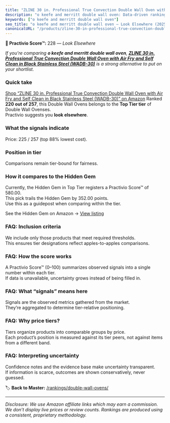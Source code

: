 ```yaml
---
title: "ZLINE 30 in. Professional True Convection Double Wall Oven with Air Fry and Self Clean in Black Stainless Steel (WADB-30)"
description: "o keefe and merritt double wall oven: Data-driven ranking using the Practivio Score™. Positioned by quality, value, demand, findability, momentum."
keywords: ["o keefe and merritt double wall oven"]
seo_title: "o keefe and merritt double wall oven — Look Elsewhere (2025)"
canonicalURL: "/products/zline-30-in-professional-true-convection-double-wall-oven-with-air-fry-and-self-clean-in-black-stainless-steel-wadb-30-B0DG63Q194/"
---
```


**🚫 Practivio Score™:** 228 — _Look Elsewhere_


*If you're comparing **o keefe and merritt double wall oven**, **[ZLINE 30 in. Professional True Convection Double Wall Oven with Air Fry and Self Clean in Black Stainless Steel (WADB-30)](https://www.amazon.com/dp/B0DG63Q194?tag=practivio-20)** is a strong alternative to put on your shortlist.*
### Quick take
[Shop “ZLINE 30 in. Professional True Convection Double Wall Oven with Air Fry and Self Clean in Black Stainless Steel (WADB-30)” on Amazon](https://www.amazon.com/dp/B0DG63Q194?tag=practivio-20)
Ranked **220 out of 257**, this Double Wall Ovens belongs to the **Top Tier tier** of Double Wall Ovenses.  
Practivio suggests you **look elsewhere**.

### What the signals indicate
Price: 225 / 257 (top 88% lowest cost).  

### Position in tier
Comparisons remain tier-bound for fairness.

### How it compares to the Hidden Gem
Currently, the Hidden Gem in Top Tier registers a Practivio Score™ of 580.00.  
This pick trails the Hidden Gem by 352.00 points.  
Use this as a guidepost when comparing within the tier.  

See the Hidden Gem on Amazon → [View listing](https://www.amazon.com/dp/B00N45FU58?tag=practivio-20)

### FAQ: Inclusion criteria
We include only those products that meet required thresholds.  
This ensures tier designations reflect apples-to-apples comparisons.

### FAQ: How the score works
A Practivio Score™ (0–100) summarizes observed signals into a single number within each tier.  
If data is unavailable, uncertainty grows instead of being filled in.

### FAQ: What “signals” means here
Signals are the observed metrics gathered from the market.  
They’re aggregated to determine tier-relative positioning.

### FAQ: Why price tiers?
Tiers organize products into comparable groups by price.  
Each product’s position is measured against its tier peers, not against items from a different band.

### FAQ: Interpreting uncertainty
Confidence notes and the evidence base make uncertainty transparent.  
If information is scarce, outcomes are shown conservatively, never guessed.


🏷️ **Back to Master:** [/rankings/double-wall-ovens/](/rankings/double-wall-ovens/)

---
_Disclosure: We use Amazon affiliate links which may earn a commission. We don’t display live prices or review counts. Rankings are produced using a consistent, proprietary methodology._
